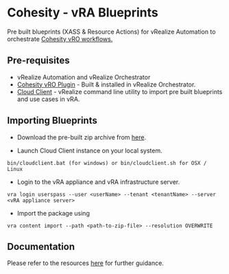 
# Cohesity - vRA Blueprints
Pre built blueprints (XASS & Resource Actions) for vRealize Automation to orchestrate [Cohesity vRO workflows.](https://github.com/cohesity/cohesity-vro-plugin)

## Pre-requisites

 - vRealize Automation and vRealize Orchestrator
 - [Cohesity vRO Plugin](https://github.com/cohesity/cohesity-vro-plugin) - Built & installed in vRealize Orchestrator.
 - [Cloud Client](https://code.vmware.com/web/tool/4.7.0/cloudclient) - vRealize command line utility to import pre built blueprints and use cases in vRA.

## Importing Blueprints

 - Download the pre-built zip archive from [here](https://github.com/cohesity/cohesity-vra-blueprints/tree/master/build).
 
 - Launch Cloud Client instance on your local system. 
 ```
 bin/cloudclient.bat (for windows) or bin/cloudclient.sh for OSX / Linux
 ```

 -  Login to the vRA appliance and vRA infrastructure server.
 ```
 vra login userspass --user <userName> --tenant <tenantName> --server <vRA appliance server>
 ```
 
 - Import the package using
 ```
 vra content import --path <path-to-zip-file> --resolution OVERWRITE
 ```

## Documentation
Please refer to the resources [here](https://github.com/cohesity/cohesity-vro-plugin/tree/master/docs) for further guidance.
